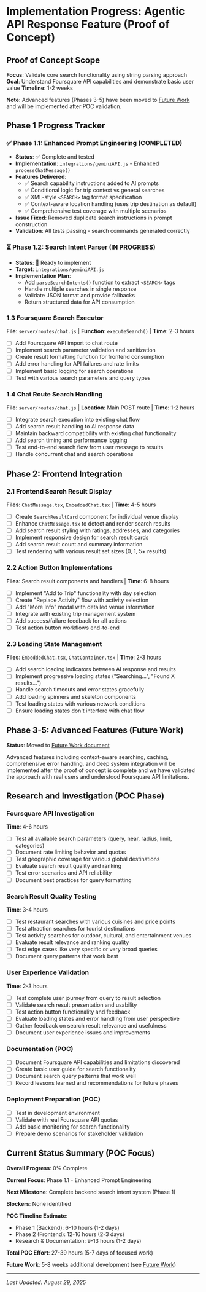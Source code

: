 # Implementation Progress: Agentic API Response Feature (Proof of Concept)

## Proof of Concept Scope

**Focus**: Validate core search functionality using string parsing approach
**Goal**: Understand Foursquare API capabilities and demonstrate basic user value
**Timeline**: 1-2 weeks

**Note**: Advanced features (Phases 3-5) have been moved to [Future Work](./future_work.md) and will be implemented after POC validation.

## Phase 1 Progress Tracker

### ✅ Phase 1.1: Enhanced Prompt Engineering (COMPLETED)
- **Status**: ✅ Complete and tested
- **Implementation**: `integrations/geminiAPI.js` - Enhanced `processChatMessage()`
- **Features Delivered**:
  - ✅ Search capability instructions added to AI prompts
  - ✅ Conditional logic for trip context vs general searches  
  - ✅ XML-style `<SEARCH>` tag format specification
  - ✅ Context-aware location handling (uses trip destination as default)
  - ✅ Comprehensive test coverage with multiple scenarios
- **Issue Fixed**: Removed duplicate search instructions in prompt construction
- **Validation**: All tests passing - search commands generated correctly

### ⏳ Phase 1.2: Search Intent Parser (IN PROGRESS)
- **Status**: 🔄 Ready to implement
- **Target**: `integrations/geminiAPI.js` 
- **Implementation Plan**:
  - Add `parseSearchIntents()` function to extract `<SEARCH>` tags
  - Handle multiple searches in single response
  - Validate JSON format and provide fallbacks
  - Return structured data for API consumption

### 1.3 Foursquare Search Executor
**File**: `server/routes/chat.js` | **Function**: `executeSearch()` | **Time**: 2-3 hours
- [ ] Add Foursquare API import to chat route
- [ ] Implement search parameter validation and sanitization
- [ ] Create result formatting function for frontend consumption
- [ ] Add error handling for API failures and rate limits
- [ ] Implement basic logging for search operations
- [ ] Test with various search parameters and query types

### 1.4 Chat Route Search Handling
**File**: `server/routes/chat.js` | **Location**: Main POST route | **Time**: 1-2 hours
- [ ] Integrate search execution into existing chat flow
- [ ] Add search result handling to AI response data
- [ ] Maintain backward compatibility with existing chat functionality
- [ ] Add search timing and performance logging
- [ ] Test end-to-end search flow from user message to results
- [ ] Handle concurrent chat and search operations

## Phase 2: Frontend Integration

### 2.1 Frontend Search Result Display
**Files**: `ChatMessage.tsx`, `EmbeddedChat.tsx` | **Time**: 4-5 hours
- [ ] Create `SearchResultCard` component for individual venue display
- [ ] Enhance `ChatMessage.tsx` to detect and render search results
- [ ] Add search result styling with ratings, addresses, and categories
- [ ] Implement responsive design for search result cards
- [ ] Add search result count and summary information
- [ ] Test rendering with various result set sizes (0, 1, 5+ results)

### 2.2 Action Button Implementations
**Files**: Search result components and handlers | **Time**: 6-8 hours
- [ ] Implement "Add to Trip" functionality with day selection
- [ ] Create "Replace Activity" flow with activity selection
- [ ] Add "More Info" modal with detailed venue information
- [ ] Integrate with existing trip management system
- [ ] Add success/failure feedback for all actions
- [ ] Test action button workflows end-to-end

### 2.3 Loading State Management
**Files**: `EmbeddedChat.tsx`, `ChatContainer.tsx` | **Time**: 2-3 hours
- [ ] Add search loading indicators between AI response and results
- [ ] Implement progressive loading states ("Searching...", "Found X results...")
- [ ] Handle search timeouts and error states gracefully
- [ ] Add loading spinners and skeleton components
- [ ] Test loading states with various network conditions
- [ ] Ensure loading states don't interfere with chat flow

## Phase 3-5: Advanced Features (Future Work)

**Status**: Moved to [Future Work document](./future_work.md)

Advanced features including context-aware searching, caching, comprehensive error handling, and deep system integration will be implemented after the proof of concept is complete and we have validated the approach with real users and understood Foursquare API limitations.

## Research and Investigation (POC Phase)

### Foursquare API Investigation
**Time**: 4-6 hours
- [ ] Test all available search parameters (query, near, radius, limit, categories)
- [ ] Document rate limiting behavior and quotas
- [ ] Test geographic coverage for various global destinations
- [ ] Evaluate search result quality and ranking
- [ ] Test error scenarios and API reliability
- [ ] Document best practices for query formatting

### Search Result Quality Testing
**Time**: 3-4 hours
- [ ] Test restaurant searches with various cuisines and price points
- [ ] Test attraction searches for tourist destinations
- [ ] Test activity searches for outdoor, cultural, and entertainment venues
- [ ] Evaluate result relevance and ranking quality
- [ ] Test edge cases like very specific or very broad queries
- [ ] Document query patterns that work best

### User Experience Validation
**Time**: 2-3 hours
- [ ] Test complete user journey from query to result selection
- [ ] Validate search result presentation and usability
- [ ] Test action button functionality and feedback
- [ ] Evaluate loading states and error handling from user perspective
- [ ] Gather feedback on search result relevance and usefulness
- [ ] Document user experience issues and improvements

### Documentation (POC)
- [ ] Document Foursquare API capabilities and limitations discovered
- [ ] Create basic user guide for search functionality
- [ ] Document search query patterns that work well
- [ ] Record lessons learned and recommendations for future phases

### Deployment Preparation (POC)
- [ ] Test in development environment
- [ ] Validate with real Foursquare API quotas
- [ ] Add basic monitoring for search functionality
- [ ] Prepare demo scenarios for stakeholder validation

## Current Status Summary (POC Focus)

**Overall Progress**: 0% Complete

**Current Focus**: Phase 1.1 - Enhanced Prompt Engineering

**Next Milestone**: Complete backend search intent system (Phase 1)

**Blockers**: None identified

**POC Timeline Estimate**: 
- Phase 1 (Backend): 6-10 hours (1-2 days)
- Phase 2 (Frontend): 12-16 hours (2-3 days)  
- Research & Documentation: 9-13 hours (1-2 days)

**Total POC Effort**: 27-39 hours (5-7 days of focused work)

**Future Work**: 5-8 weeks additional development (see [Future Work](./future_work.md))

---

*Last Updated: August 29, 2025*
